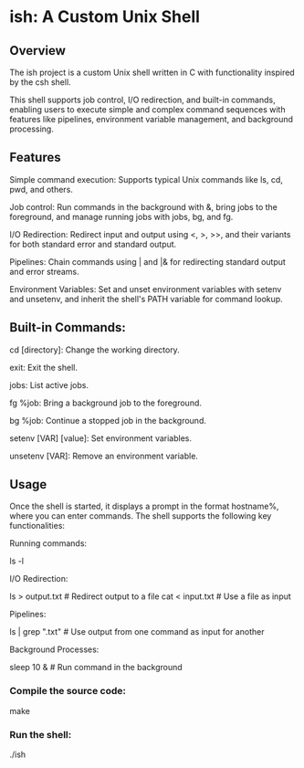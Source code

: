 # ish: A Custom Unix Shell
## Overview
The ish project is a custom Unix shell written in C with functionality inspired by the csh shell. 

This shell supports job control, I/O redirection, and built-in commands, enabling users to execute simple and complex command sequences with features like pipelines, environment variable management, and background processing.

## Features
Simple command execution: Supports typical Unix commands like ls, cd, pwd, and others.

Job control: Run commands in the background with &, bring jobs to the foreground, and manage running jobs with jobs, bg, and fg.

I/O Redirection: Redirect input and output using <, >, >>, and their variants for both standard error and standard output.

Pipelines: Chain commands using | and |& for redirecting standard output and error streams.

Environment Variables: Set and unset environment variables with setenv and unsetenv, and inherit the shell's PATH variable for command lookup.

## Built-in Commands:

cd [directory]: Change the working directory.

exit: Exit the shell.

jobs: List active jobs.

fg %job: Bring a background job to the foreground.

bg %job: Continue a stopped job in the background.

setenv [VAR] [value]: Set environment variables.

unsetenv [VAR]: Remove an environment variable.


## Usage
Once the shell is started, it displays a prompt in the format hostname%, where you can enter commands. The shell supports the following key functionalities:

Running commands:

ls -l

I/O Redirection:

ls > output.txt    # Redirect output to a file
cat < input.txt    # Use a file as input

Pipelines:

ls | grep ".txt"   # Use output from one command as input for another

Background Processes:

sleep 10 &         # Run command in the background

### Compile the source code:

make

### Run the shell:

./ish
